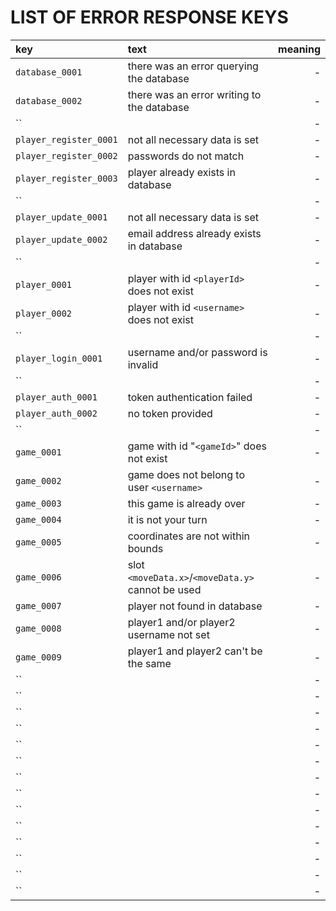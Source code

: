 # LIST OF ERROR RESPONSE KEYS

| key                   | text               | meaning                   |
| :-------------------- |:-------------------| -------------------------:|
| `database_0001`       | there was an error querying the database     | - |
| `database_0002`       | there was an error writing to the database   | - |
| ``      |  | - |
| `player_register_0001`      | not all necessary data is set          | - |
| `player_register_0002`      | passwords do not match                 | - |
| `player_register_0003`      | player already exists in database      | - |
| ``      |  | - |
| `player_update_0001`      | not all necessary data is set            | - |
| `player_update_0002`      | email address already exists in database | - |
| ``      |  | - |
| `player_0001`        | player with id `<playerId>` does not exist    | - |
| `player_0002`        | player with id `<username>` does not exist    | - |
| ``      |  | - |
| `player_login_0001`  | username and/or password is invalid           | - |
| ``      |  | - |
| `player_auth_0001`  | token authentication failed                    | - |
| `player_auth_0002`  | no token provided                              | - |
| ``      |  | - |
| `game_0001`      | game with id "`<gameId>`" does not exist          | - |
| `game_0002`      | game does not belong to user `<username>`         | - |
| `game_0003`      | this game is already over                         | - |
| `game_0004`      | it is not your turn                               | - |
| `game_0005`      | coordinates are not within bounds                 | - |
| `game_0006`      | slot `<moveData.x>`/`<moveData.y>` cannot be used | - |
| `game_0007`      | player not found in database                      | - |
| `game_0008`      | player1 and/or player2 username not set           | - |
| `game_0009`      | player1 and player2 can't be the same             | - |
| ``      |  | - |
| ``      |  | - |
| ``      |  | - |
| ``      |  | - |
| ``      |  | - |
| ``      |  | - |
| ``      |  | - |
| ``      |  | - |
| ``      |  | - |
| ``      |  | - |
| ``      |  | - |
| ``      |  | - |
| ``      |  | - |
| ``      |  | - |